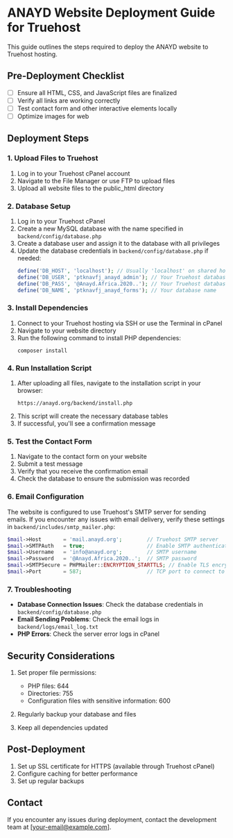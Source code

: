 # ANAYD Website Deployment Guide for Truehost

This guide outlines the steps required to deploy the ANAYD website to Truehost hosting.

## Pre-Deployment Checklist

- [ ] Ensure all HTML, CSS, and JavaScript files are finalized
- [ ] Verify all links are working correctly
- [ ] Test contact form and other interactive elements locally
- [ ] Optimize images for web

## Deployment Steps

### 1. Upload Files to Truehost

1. Log in to your Truehost cPanel account
2. Navigate to the File Manager or use FTP to upload files
3. Upload all website files to the public_html directory

### 2. Database Setup

1. Log in to your Truehost cPanel
2. Create a new MySQL database with the name specified in `backend/config/database.php`
3. Create a database user and assign it to the database with all privileges
4. Update the database credentials in `backend/config/database.php` if needed:
   ```php
   define('DB_HOST', 'localhost'); // Usually 'localhost' on shared hosting
   define('DB_USER', 'ptknavfj_anayd_admin'); // Your Truehost database username
   define('DB_PASS', '@Anayd.Africa.2020..'); // Your Truehost database password
   define('DB_NAME', 'ptknavfj_anayd_forms'); // Your database name
   ```

### 3. Install Dependencies

1. Connect to your Truehost hosting via SSH or use the Terminal in cPanel
2. Navigate to your website directory
3. Run the following command to install PHP dependencies:
   ```
   composer install
   ```

### 4. Run Installation Script

1. After uploading all files, navigate to the installation script in your browser:
   ```
   https://anayd.org/backend/install.php
   ```
2. This script will create the necessary database tables
3. If successful, you'll see a confirmation message

### 5. Test the Contact Form

1. Navigate to the contact form on your website
2. Submit a test message
3. Verify that you receive the confirmation email
4. Check the database to ensure the submission was recorded

### 6. Email Configuration

The website is configured to use Truehost's SMTP server for sending emails. If you encounter any issues with email delivery, verify these settings in `backend/includes/smtp_mailer.php`:

```php
$mail->Host       = 'mail.anayd.org';        // Truehost SMTP server
$mail->SMTPAuth   = true;                    // Enable SMTP authentication
$mail->Username   = 'info@anayd.org';        // SMTP username
$mail->Password   = '@Anayd.Africa.2020..';  // SMTP password
$mail->SMTPSecure = PHPMailer::ENCRYPTION_STARTTLS; // Enable TLS encryption
$mail->Port       = 587;                     // TCP port to connect to
```

### 7. Troubleshooting

- **Database Connection Issues**: Check the database credentials in `backend/config/database.php`
- **Email Sending Problems**: Check the email logs in `backend/logs/email_log.txt`
- **PHP Errors**: Check the server error logs in cPanel

## Security Considerations

1. Set proper file permissions:
   - PHP files: 644
   - Directories: 755
   - Configuration files with sensitive information: 600

2. Regularly backup your database and files

3. Keep all dependencies updated

## Post-Deployment

1. Set up SSL certificate for HTTPS (available through Truehost cPanel)
2. Configure caching for better performance
3. Set up regular backups

## Contact

If you encounter any issues during deployment, contact the development team at [your-email@example.com].
